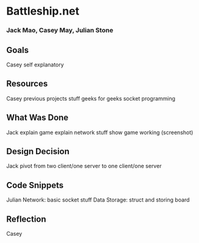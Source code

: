 # Battleship.net
### Jack Mao, Casey May, Julian Stone

## Goals
Casey
self explanatory

## Resources
Casey
previous projects stuff
geeks for geeks socket programming

## What Was Done
Jack
explain game
explain network stuff
show game working (screenshot)

## Design Decision
Jack
pivot from two client/one server to one client/one server

## Code Snippets
Julian
Network: basic socket stuff
Data Storage: struct and storing board

## Reflection
Casey
